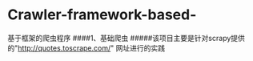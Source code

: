 # Crawler-framework-based-
基于框架的爬虫程序
####1、基础爬虫
#####该项目主要是针对scrapy提供的"http://quotes.toscrape.com/" 网址进行的实践
